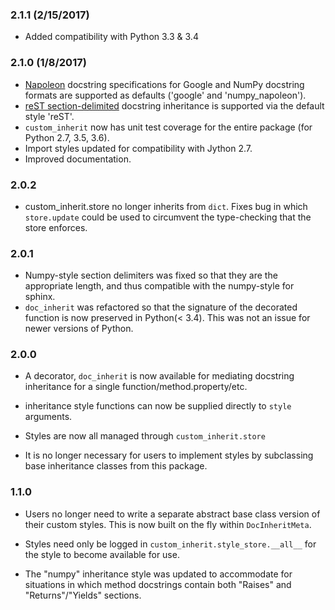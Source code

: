 ### 2.1.1 (2/15/2017)
- Added compatibility with Python 3.3 & 3.4

### 2.1.0 (1/8/2017)
- [Napoleon](http://sphinxcontrib-napoleon.readthedocs.io/en/latest/index.html#id1) docstring specifications for Google and NumPy docstring formats are supported as defaults ('google' and 'numpy_napoleon').
- [reST section-delimited](http://docutils.sourceforge.net/docs/ref/rst/restructuredtext.html#sections) docstring inheritance is supported via the default style 'reST'. 
- `custom_inherit` now has unit test coverage for the entire package (for Python 2.7, 3.5, 3.6).
- Import styles updated for compatibility with Jython 2.7.
- Improved documentation.

### 2.0.2
- custom_inherit.store no longer inherits from `dict`. Fixes bug in which `store.update` could be used
to circumvent the type-checking that the store enforces.

### 2.0.1
- Numpy-style section delimiters was fixed so that they are the appropriate length, and thus compatible with the numpy-style for sphinx.
- `doc_inherit` was refactored so that the signature of the decorated function is now preserved in Python(< 3.4). This was not an issue for newer versions of Python.

### 2.0.0
- A decorator, `doc_inherit` is now available for mediating docstring inheritance for a single function/method.property/etc.

- inheritance style functions can now be supplied directly to `style` arguments.

- Styles are now all managed through `custom_inherit.store`

- It is no longer necessary for users to implement styles by subclassing base inheritance classes from this package.

### 1.1.0
- Users no longer need to write a separate abstract base class version of their custom styles. This is now built on the fly within `DocInheritMeta`.

- Styles need only be logged in `custom_inherit.style_store.__all__` for the style to become available for use.

- The "numpy" inheritance style was updated to accommodate for situations in which method docstrings contain both "Raises" and "Returns"/"Yields" sections. 

